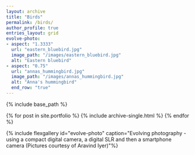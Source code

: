 ```yaml
---
layout: archive
title: "Birds"
permalink: /birds/
author_profile: true
entries_layout: grid
evolve-photo:
- aspect: "1.3333"
  url: "eastern_bluebird.jpg"
  image_path: "/images/eastern_bluebird.jpg"
  alt: "Eastern bluebird"
- aspect: "0.75"
  url: "annas_hummingbird.jpg"
  image_path: "/images/annas_hummingbird.jpg"
  alt: "Anna's hummingbird"
  end_row: "true"
---
```




{% include base_path %}


{% for post in site.portfolio %}
{% include archive-single.html %}
{% endfor %}

{% include flexgallery id="evolve-photo" caption="Evolving photography - using a compact digital camera, a digital SLR and then a smartphone camera (Pictures courtesy of Aravind Iyer)"%}